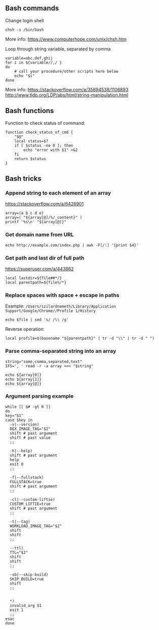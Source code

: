 ## Bash commands

Change login shell

`chsh -s /bin/bash`

More info: https://www.computerhope.com/unix/chsh.htm

Loop through string variable, separated by comma
```
variable=abc,def,ghij
for i in ${variable//,/ }
do
    # call your procedure/other scripts here below
    echo "$i"
done
```

More info: https://stackoverflow.com/a/35894538/1106893
http://www.tldp.org/LDP/abs/html/string-manipulation.html


## Bash functions

Function to check status of command: 
```
function check_status_of_cmd {
    "$@"
    local status=$?
    if [ $status -ne 0 ]; then
        echo "error with $1" >&2
    fi
    return $status
}
```

## Bash tricks

### Append string to each element of an array
https://stackoverflow.com/a/6426901
```
array=(a b c d e)
array=( "${array[@]/%/_content}" )
printf '%s\n' "${array[@]}"
```

### Get domain name from URL
`echo http://example.com/index.php | awk -F[/:] '{print $4}'`


### Get path and last dir of full path
https://superuser.com/a/443862
```
local lastdir=${file##*/}
local parentpath=${file%/*}
```

### Replace spaces with space + escape in paths
Example: `/Users/szilardnemeth/Library/Application Support/Google/Chrome//Profile 1/History`
``` 
echo $file | sed 's/ /\\ /g'
```
Reverse operation:
```
local profile=$(basename "${parentpath}" | tr -d "\\" | tr -d " ") 
```

### Parse comma-separated string into an array
```
string="some,comma,separated,text"
IFS=', ' read -r -a array <<< "$string"

echo ${array[0]}
echo ${array[1]}
echo ${array[@]}
```



### Argument parsing example
```
while [[ $# -gt 0 ]]
do
key="$1"
case $key in
  -v|--version)
  DEX_IMAGE_TAG="$2"
  shift # past argument
  shift # past value
  ;;

  -h|--help)
  shift # past argument
  help
  exit 0
  ;;

  -f|--fullstack)
  FULLSTACK=true
  shift # past argument
  ;;

  -cl|--custom-liftie)
  CUSTOM_LIFTIE=true
  shift # past argument
  ;;

  -t|--tag)
  WORKLOAD_IMAGE_TAG="$2"
  shift
  shift
  ;;

  --ttl)
  TTL="$2"
  shift
  shift
  ;;

  -sb|--skip-build)
  SKIP_BUILD=true
  shift
  ;;


  *)
  invalid_arg $1
  exit 1
  ;;
esac
done
```
